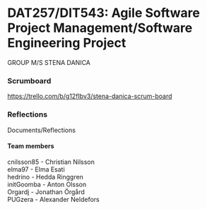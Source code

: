# DAT257/DIT543: Agile Software Project Management/Software Engineering Project
GROUP M/S STENA DANICA

### Scrumboard
https://trello.com/b/g12fIbv3/stena-danica-scrum-board

### Reflections
Documents/Reflections

#### Team members
cnilsson85 - Christian Nilsson\
elma97 - Elma Esati\
hedrino - Hedda Ringgren\
initGoomba - Anton Olsson\
Orgardj - Jonathan Örgård\
PUGzera - Alexander Neldefors
